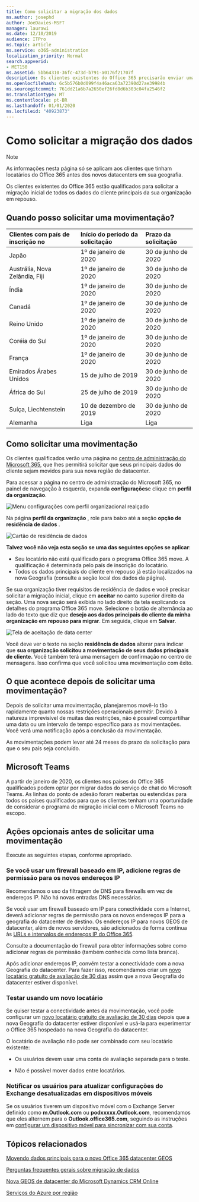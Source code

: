 ```yaml
---
title: Como solicitar a migração dos dados
ms.author: josephd
author: JoeDavies-MSFT
manager: laurawi
ms.date: 12/10/2019
audience: ITPro
ms.topic: article
ms.service: o365-administration
localization_priority: Normal
search.appverid:
- MET150
ms.assetid: 5bb64310-36fc-473d-b791-a0176f21707f
description: Os clientes existentes do Office 365 precisarão enviar uma solicitação antes do prazo final do seu país para que os dados do cliente de seus serviços do Office 365 participantes sejam movidos para a nova geografia.
ms.openlocfilehash: 6c5b576b0d099f4a46aca63a72390d27ae39984b
ms.sourcegitcommit: 761dd21a6b7a2650ef26fd8d6b303c04fa2546f2
ms.translationtype: MT
ms.contentlocale: pt-BR
ms.lasthandoff: 01/01/2020
ms.locfileid: "40923873"
---
```

# <a name="how-to-request-your-data-move"></a>Como solicitar a migração dos dados

> [!NOTE]
> As informações nesta página só se aplicam aos clientes que tinham locatários do Office 365 antes dos novos datacenters em sua geografia. 
  
Os clientes existentes do Office 365 estão qualificados para solicitar a migração inicial de todos os dados do cliente principais da sua organização em repouso.  
  
## <a name="when-can-i-request-a-move"></a>Quando posso solicitar uma movimentação?

|**Clientes com país de inscrição no**|**Início do período da solicitação**|**Prazo da solicitação**|
|:-----|:-----|:-----|
|Japão  <br/> |1º de janeiro de 2020  <br/> |30 de junho de 2020  <br/> |
|Austrália, Nova Zelândia, Fiji  <br/> |1º de janeiro de 2020  <br/> |30 de junho de 2020  <br/> |
|Índia  <br/> |1º de janeiro de 2020  <br/> |30 de junho de 2020  <br/> |
|Canadá  <br/> |1º de janeiro de 2020  <br/> |30 de junho de 2020  <br/> |
|Reino Unido  <br/> |1º de janeiro de 2020  <br/> |30 de junho de 2020  <br/> |
|Coréia do Sul  <br/> |1º de janeiro de 2020  <br/> |30 de junho de 2020  <br/> |
|França  <br/> |1º de janeiro de 2020  <br/> |30 de junho de 2020  <br/> |
|Emirados Árabes Unidos  <br/> |15 de julho de 2019  <br/> |30 de junho de 2020  <br/> |
|África do Sul  <br/> |25 de julho de 2019  <br/> |30 de junho de 2020  <br/> |
|Suíça, Liechtenstein  <br/> |10 de dezembro de 2019  <br/> |30 de junho de 2020  <br/> |
|Alemanha  <br/> |Liga  <br/> |Liga  <br/> |
   
## <a name="how-to-request-a-move"></a>Como solicitar uma movimentação

Os clientes qualificados verão uma página no [centro de administração do Microsoft 365](https://aka.ms/365admin), que lhes permitirá solicitar que seus principais dados do cliente sejam movidos para sua nova região de datacenter.  
  
Para acessar a página no centro de administração do Microsoft 365, no painel de navegação à esquerda, expanda **configurações**e clique em **perfil da organização**.
  
![Menu configurações com perfil organizacional realçado](media/22799fac-32b4-4f79-ae60-3f6ffb7cfbd7.png)
  
Na página **perfil da organização** , role para baixo até a seção **opção de residência de dados** . 
  
![Cartão de residência de dados](media/dataresidencyae.jpg)
  
**Talvez você não veja esta seção se uma das seguintes opções se aplicar**:
- Seu locatário não está qualificado para o programa Office 365 move.  A qualificação é determinada pelo país de inscrição do locatário.
- Todos os dados principais do cliente em repouso já estão localizados na nova Geografia (consulte a seção local dos dados da página). 
  
Se sua organização tiver requisitos de residência de dados e você precisar solicitar a migração inicial, clique em **aceitar** no canto superior direito da seção. Uma nova seção será exibida no lado direito da tela explicando os detalhes do programa Office 365 move. Selecione o botão de alternância ao lado do texto que diz que **desejo aos dados principais do cliente da minha organização em repouso para migrar**. Em seguida, clique em **Salvar**.
  
![Tela de aceitação de data center](media/dataresidencyflyoutae.jpg)
  
Você deve ver o texto na seção **residência de dados** alterar para indicar que **sua organização solicitou a movimentação de seus dados principais de cliente.** Você também terá uma mensagem de confirmação no centro de mensagens. Isso confirma que você solicitou uma movimentação com êxito. 


  
## <a name="what-happens-after-requesting-a-move"></a>O que acontece depois de solicitar uma movimentação?

Depois de solicitar uma movimentação, planejaremos movê-lo tão rapidamente quanto nossas restrições operacionais permitir. Devido à natureza imprevisível de muitas das restrições, não é possível compartilhar uma data ou um intervalo de tempo específico para as movimentações. Você verá uma notificação após a conclusão da movimentação.
  
As movimentações podem levar até 24 meses do prazo da solicitação para que o seu país seja concluído.
  
## <a name="microsoft-teams"></a>Microsoft Teams

A partir de janeiro de 2020, os clientes nos países do Office 365 qualificados podem optar por migrar dados do serviço de chat do Microsoft Teams.  As linhas do ponto de adesão foram reabertas ou estendidas para todos os países qualificados para que os clientes tenham uma oportunidade de considerar o programa de migração inicial com o Microsoft Teams no escopo.   

## <a name="optional-actions-before-you-request-a-move"></a>Ações opcionais antes de solicitar uma movimentação

Execute as seguintes etapas, conforme apropriado.
  
### <a name="if-you-use-an-ip-based-firewall-add-allow-rules-for-the-new-ip-addresses"></a>Se você usar um firewall baseado em IP, adicione regras de permissão para os novos endereços IP

Recomendamos o uso da filtragem de DNS para firewalls em vez de endereços IP. Não há novas entradas DNS necessárias.
  
Se você usar um firewall baseado em IP para conectividade com a Internet, deverá adicionar regras de permissão para os novos endereços IP para a geografia do datacenter de destino. Os endereços IP para novos GEOS de datacenter, além de novos servidores, são adicionados de forma contínua às [URLs e intervalos de endereços IP do Office 365](https://go.microsoft.com/fwlink/p/?LinkId=229631).
  
Consulte a documentação do firewall para obter informações sobre como adicionar regras de permissão (também conhecida como lista branca).
  
Após adicionar endereços IP, convém testar a conectividade com a nova Geografia do datacenter. Para fazer isso, recomendamos criar um [novo locatário gratuito de avaliação de 30 dias](https://go.microsoft.com/fwlink/?LinkId=522463) assim que a nova Geografia do datacenter estiver disponível. 
  
### <a name="test-using-a-new-tenant"></a>Testar usando um novo locatário

Se quiser testar a conectividade antes da movimentação, você pode configurar um [novo locatário gratuito de avaliação de 30 dias](https://go.microsoft.com/fwlink/?LinkId=522463) depois que a nova Geografia do datacenter estiver disponível e usá-la para experimentar o Office 365 hospedado na nova Geografia do datacenter. 
  
O locatário de avaliação não pode ser combinado com seu locatário existente:
  
- Os usuários devem usar uma conta de avaliação separada para o teste.
    
- Não é possível mover dados entre locatários.
    
### <a name="notify-users-to-update-out-of-date-exchange-settings-on-mobile-devices"></a>Notificar os usuários para atualizar configurações do Exchange desatualizadas em dispositivos móveis

Se os usuários tiverem um dispositivo móvel com o Exchange Server definido como **m.Outlook.com** ou **podxxxxx.Outlook.com**, recomendamos que eles alternem para o **Outlook.office365.com**, seguindo as instruções em [configurar um dispositivo móvel para sincronizar com sua conta](https://support.office.com/article/c9139caf-01ab-41a0-827c-3c06ee569ed3).

## <a name="related-topics"></a>Tópicos relacionados

[Movendo dados principais para o novo Office 365 datacenter GEOS](moving-data-to-new-datacenter-geos.md)

[Perguntas frequentes gerais sobre migração de dados](data-move-faq.md)

[Nova GEOS de datacenter do Microsoft Dynamics CRM Online](https://go.microsoft.com/fwlink/p/?Linkid=615924)
  
[Serviços do Azure por região](https://azure.microsoft.com/regions/)
  


